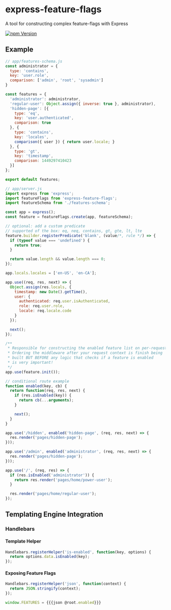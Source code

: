 # express-feature-flags

A tool for constructing complex feature-flags with Express

[![npm Version][npm-badge]][npm]

## Example

```js
// app/features-schema.js
const administrator = {
  type: 'contains',
  key: 'user.role',
  comparison: ['admin', 'root', 'sysadmin']
}

const features = {
  'administrator': administrator,
  'regular-user': Object.assign({ inverse: true }, administrator),
  'hidden-page': [{
    type: 'eq',
    key: 'user.authenticated',
    comparison: true
  }, {
    type: 'contains',
    key: 'locales',
    comparison({ user }) { return user.locale; }
  }, {
    type: 'gt',
    key: 'timestamp',
    comparison: 1449297410423
  }]
};

export default features;
```

```js
// app/server.js
import express from 'express';
import featureFlags from 'express-feature-flags';
import featureSchema from './features-schema';

const app = express();
const feature = featureFlags.create(app, featureSchema);

// optional: add a custom predicate
// supported of the box: eq, neq, contains, gt, gte, lt, lte
feature.builder.registerPredicate('blank', (value/*, rule */) => {
  if (typeof value === 'undefined') {
    return true;
  }

  return value.length && value.length === 0;
});

app.locals.locales = ['en-US', 'en-CA'];

app.use((req, res, next) => {
  Object.assign(res.locals, {
    timestamp: new Date().getTime(),
    user: {
      authenticated: req.user.isAuthenticated,
      role: req.user.role,
      locale: req.locale.code
    }
  });

  next();
});

/**
 * Responsible for constructing the enabled feature list on per-request basis.
 * Ordering the middleware after your request context is finish being
 * built BUT BEFORE any logic that checks if a feature is enabled
 * is very important!
 */
app.use(feature.init());

// conditional route example
function enabled(key, cb) {
  return function(req, res, next) {
    if (res.isEnabled(key)) {
      return cb(...arguments);
    }

    next();
  }
}

app.use('/hidden', enabled('hidden-page', (req, res, next) => {
  res.render('pages/hidden-page');
}));

app.use('/admin', enabled('administrator', (req, res, next) => {
  res.render('pages/hidden-page');
}));

app.use('/', (req, res) => {
  if (res.isEnabled('administrator')) {
    return res.render('pages/home/power-user');
  }

  res.render('pages/home/regular-user');
});
```

## Templating Engine Integration

### Handlebars

#### Template Helper

```js
Handlebars.registerHelper('is-enabled', function(key, options) {
  return options.data.isEnabled(key);
});
```

#### Exposing Feature Flags

```js
Handlebars.registerHelper('json', function(context) {
  return JSON.stringify(context);
});
```

```js
window.FEATURES = {{{json @root.enabled}}}
```

[npm]: https://www.npmjs.org/package/express-feature-flags
[npm-badge]: https://img.shields.io/npm/v/express-feature-flags.svg?style=flat-square
